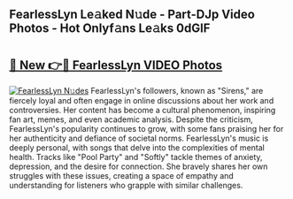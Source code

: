## FearlessLyn Le𝚊ked N𝚞de - Part-DJp Video Photos - Hot Onlyf𝚊ns Le𝚊ks 0dGlF

# <h2><a href="http://ab97393.deff.icu/?id=FearlessLyn">🔗 New 👉🔴 FearlessLyn VIDEO Photos</a></h2>

[![FearlessLyn N𝚞des](https://i.imgur.com/rIISA9y.gif)](http://ab97393.deff.icu/?id=FearlessLyn)
FearlessLyn's followers, known as "Sirens," are fiercely loyal and often engage in online discussions about her work and controversies. Her content has become a cultural phenomenon, inspiring fan art, memes, and even academic analysis. Despite the criticism, FearlessLyn's popularity continues to grow, with some fans praising her for her authenticity and defiance of societal norms. FearlessLyn's music is deeply personal, with songs that delve into the complexities of mental health. Tracks like "Pool Party" and "Softly" tackle themes of anxiety, depression, and the desire for connection. She bravely shares her own struggles with these issues, creating a space of empathy and understanding for listeners who grapple with similar challenges.
